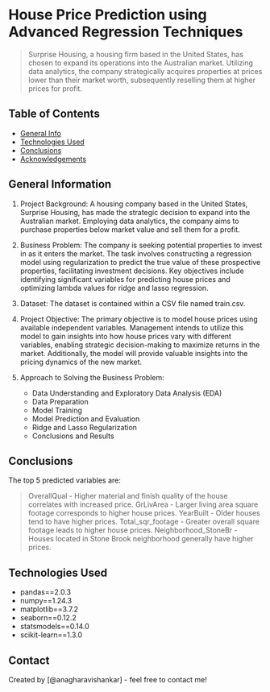 # House Price Prediction using Advanced Regression Techniques
> Surprise Housing, a housing firm based in the United States, has chosen to expand its operations into
the Australian market. Utilizing data analytics, the company strategically acquires properties at prices 
lower than their market worth, subsequently reselling them at higher prices for profit.


## Table of Contents
* [General Info](#general-information)
* [Technologies Used](#technologies-used)
* [Conclusions](#conclusions)
* [Acknowledgements](#acknowledgements)


## General Information
1. Project Background:
A housing company based in the United States, Surprise Housing, has made the strategic decision to expand into the Australian market. Employing data analytics, the company aims to purchase properties below market value and sell them for a profit.

2. Business Problem:
The company is seeking potential properties to invest in as it enters the market. The task involves constructing a regression model using regularization to predict the true value of these prospective properties, facilitating investment decisions. Key objectives include identifying significant variables for predicting house prices and optimizing lambda values for ridge and lasso regression.

3. Dataset:
The dataset is contained within a CSV file named train.csv.

4. Project Objective:
The primary objective is to model house prices using available independent variables. Management intends to utilize this model to gain insights into how house prices vary with different variables, enabling strategic decision-making to maximize returns in the market. Additionally, the model will provide valuable insights into the pricing dynamics of the new market.

5. Approach to Solving the Business Problem:
   - Data Understanding and Exploratory Data Analysis (EDA)
   - Data Preparation
   - Model Training
   - Model Prediction and Evaluation
   - Ridge and Lasso Regularization
   - Conclusions and Results


## Conclusions
The top 5 predicted variables are:
> OverallQual - Higher material and finish quality of the house correlates with increased price.
> GrLivArea - Larger living area square footage corresponds to higher house prices.
> YearBuilt - Older houses tend to have higher prices.
> Total_sqr_footage - Greater overall square footage leads to higher house prices.
> Neighborhood_StoneBr - Houses located in Stone Brook neighborhood generally have higher prices.


## Technologies Used
- pandas==2.0.3
- numpy==1.24.3
- matplotlib==3.7.2
- seaborn==0.12.2
- statsmodels==0.14.0
- scikit-learn==1.3.0


## Contact
Created by [@anagharavishankar] - feel free to contact me!